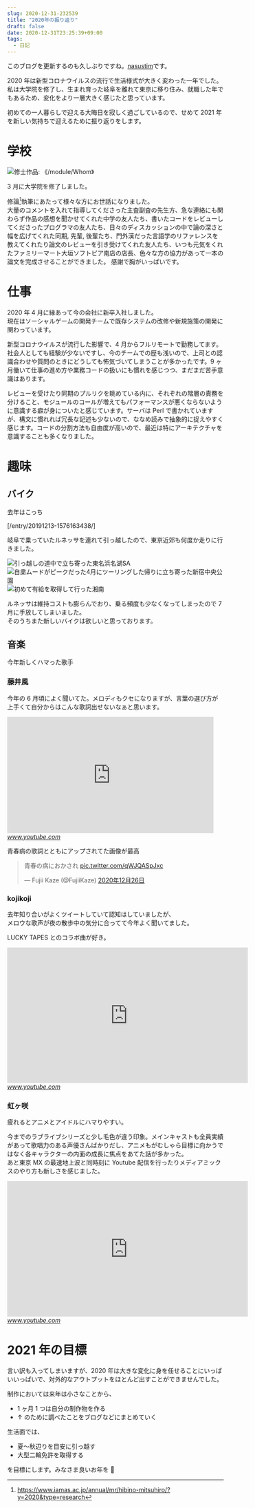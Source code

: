 ```yaml
---
slug: 2020-12-31-232539
title: "2020年の振り返り"
draft: false
date: 2020-12-31T23:25:39+09:00
tags:
  - 日記
---
```


このブログを更新するのも久しぶりですね。<a href="https://twitter.com/nasustim/">nasustim</a>です。

2020 年は新型コロナウイルスの流行で生活様式が大きく変わった一年でした。  
私は大学院を修了し、生まれ育った岐阜を離れて東京に移り住み、就職した年でもあるため、変化をより一層大きく感じたと思っています。

初めての一人暮らしで迎える大晦日を寂しく過ごしているので、せめて 2021 年を新しい気持ちで迎えるために振り返りをします。

# 学校


![修士作品: 《/module/Whom》](/20190923162434.jpg)

3 月に大学院を修了しました。

修論[^1]執筆にあたって様々な方にお世話になりました。  
大量のコメントを入れて指導してくださった主査副査の先生方、急な連絡にも関わらず作品の感想を聞かせてくれた中学の友人たち、書いたコードをレビューしてくださったプログラマの友人たち、日々のディスカッションの中で論の深さと幅を広げてくれた同期, 先輩, 後輩たち、門外漢だった言語学のリファレンスを教えてくれたり論文のレビューを引き受けてくれた友人たち、いつも元気をくれたファミリーマート大垣ソフトピア南店の店長、色々な方の協力があって一本の論文を完成させることができました。
感謝で胸がいっぱいです。

# 仕事

2020 年 4 月に縁あって今の会社に新卒入社しました。  
現在はソーシャルゲームの開発チームで既存システムの改修や新規施策の開発に関わっています。

新型コロナウイルスが流行した影響で、4 月からフルリモートで勤務してます。
社会人としても経験が少ないですし、今のチームでの歴も浅いので、上司との認識合わせや質問のときにどうしても怖気づいてしまうことが多かったです。9 ヶ月働いて仕事の進め方や業務コードの扱いにも慣れを感じつつ、まだまだ苦手意識はあります。

レビューを受けたり同期のプルリクを眺めている内に、それぞれの階層の責務を分けること、モジュールのコールが増えてもパフォーマンスが悪くならないように意識する癖が身についたと感じています。サーバは Perl で書かれていますが、構文に慣れれば冗長な記述も少ないので、ななめ読みで抽象的に捉えやすく感じます。コードの分割方法も自由度が高いので、最近は特にアーキテクチャを意識することも多くなりました。

# 趣味

## バイク

去年はこっち

[/entry/20191213-1576163438/]

岐阜で乗っていたルネッサを連れて引っ越したので、東京近郊も何度か走りに行きました。

![引っ越しの道中で立ち寄った東名浜名湖SA](/20201231184154.jpg)
![自粛ムードがピークだった4月にツーリングした帰りに立ち寄った新宿中央公園](/20201231204152.jpg)
![初めて有給を取得して行った湘南](/20210101000303.jpg)


ルネッサは維持コストも膨らんでおり、乗る頻度も少なくなってしまったので 7 月に手放してしまいました。  
そのうちまた新しいバイクは欲しいと思っております。

## 音楽

今年新しくハマった歌手

### 藤井風

今年の 6 月頃によく聞いてた。メロディもクセになりますが、言葉の選び方が上手くて自分からはこんな歌詞出せないなぁと思います。

<iframe width="480" height="270" src="https://www.youtube.com/embed/kQvT37OzkP8?feature=oembed" frameborder="0" allow="accelerometer; autoplay; clipboard-write; encrypted-media; gyroscope; picture-in-picture" allowfullscreen></iframe><cite class="hatena-citation"><a href="https://www.youtube.com/watch?v=kQvT37OzkP8">www.youtube.com</a></cite>

青春病の歌詞とともにアップされてた画像が最高

<blockquote data-conversation="none" class="twitter-tweet" data-lang="ja"><p lang="ja" dir="ltr">青春の病におかされ <a href="https://t.co/qWJQASpJxc">pic.twitter.com/qWJQASpJxc</a></p>&mdash; Fujii Kaze (@FujiiKaze) <a href="https://twitter.com/FujiiKaze/status/1342836188374159363?ref_src=twsrc%5Etfw">2020年12月26日</a></blockquote> <script async src="https://platform.twitter.com/widgets.js" charset="utf-8"></script>

### kojikoji

去年知り合いがよくツイートしていて認知はしていましたが、  
メロウな歌声が夜の散歩中の気分に合ってて今年よく聞いてました。

LUCKY TAPES とのコラボ曲が好き。

<iframe width="560" height="315" src="https://www.youtube.com/embed/G1damuAr05c?feature=oembed" frameborder="0" allow="accelerometer; autoplay; clipboard-write; encrypted-media; gyroscope; picture-in-picture" allowfullscreen></iframe><cite class="hatena-citation"><a href="https://www.youtube.com/watch?v=G1damuAr05c">www.youtube.com</a></cite>

### 虹ヶ咲

疲れるとアニメとアイドルにハマりやすい。

今までのラブライブシリーズと少し毛色が違う印象。メインキャストも全員実績があって歌唱力のある声優さんばかりだし、アニメもがむしゃら目標に向かうではなく各キャラクターの内面の成長に焦点をあてた話が多かった。  
あと東京 MX の最速地上波と同時刻に Youtube 配信を行ったりメディアミックスのやり方も新しさを感じました。

<iframe width="560" height="315" src="https://www.youtube.com/embed/eJW-P9I6_m8?list=PLYpy4kJmEo76wyTWayttGqPjY710SjaMy" frameborder="0" allow="accelerometer; autoplay; clipboard-write; encrypted-media; gyroscope; picture-in-picture" allowfullscreen></iframe><cite class="hatena-citation"><a href="https://www.youtube.com/watch?v=eJW-P9I6_m8&list=PLYpy4kJmEo76wyTWayttGqPjY710SjaMy&index=14">www.youtube.com</a></cite>

# 2021 年の目標

言い訳も入ってしまいますが、2020 年は大きな変化に身を任せることにいっぱいいっぱいで、対外的なアウトプットをほとんど出すことができませんでした。

制作においては来年は小さなことから、

- 1 ヶ月 1 つは自分の制作物を作る
- ↑ のために調べたことをブログなどにまとめていく

生活面では、

- 夏〜秋辺りを目安に引っ越す
- 大型二輪免許を取得する

を目標にします。みなさま良いお年を 👋

[^1]: https://www.iamas.ac.jp/annual/mr/hibino-mitsuhiro/?y=2020&type=research
